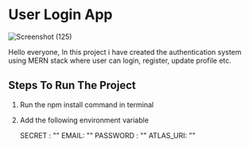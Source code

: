 # User Login App

![Screenshot (125)](https://user-images.githubusercontent.com/94857214/230880330-36ab64d9-39ad-46bc-aa58-4a8c8520b38a.png)


Hello everyone, In this project i have created the authentication system using MERN stack where user can login, register, update profile etc. 

## Steps To Run The Project

1. Run the npm install command in terminal

2. Add the following environment variable

    SECRET : ""
    EMAIL: ""
    PASSWORD : ""
    ATLAS_URI: ""


